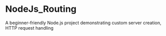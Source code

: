 # NodeJs_Routing
A beginner-friendly Node.js project demonstrating custom server creation, HTTP request handling
